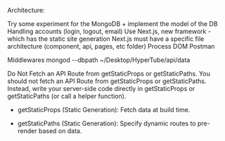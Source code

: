 Architecture:

Try some experiment for the MongoDB + implement the model of the DB
Handling accounts (login, logout, email)
Use Next.js, new framework - which has the static site generation
Next.js must have a specific file architecture (component, api, pages, etc folder)
Process DOM
Postman

Middlewares
mongod --dbpath ~/Desktop/HyperTube/api/data

Do Not Fetch an API Route from getStaticProps or getStaticPaths. You should not fetch an API Route from getStaticProps or getStaticPaths. Instead, write your server-side code directly in getStaticProps or getStaticPaths (or call a helper function).

- getStaticProps (Static Generation): Fetch data at build time.

- getStaticPaths (Static Generation): Specify dynamic routes to pre-render based on data.
